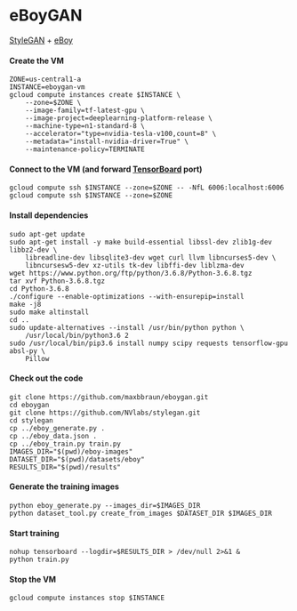 # eBoyGAN

[StyleGAN](https://github.com/NVlabs/stylegan) + [eBoy](http://hello.eboy.com)

#### Create the VM
```
ZONE=us-central1-a
INSTANCE=eboygan-vm
gcloud compute instances create $INSTANCE \
    --zone=$ZONE \
    --image-family=tf-latest-gpu \
    --image-project=deeplearning-platform-release \
    --machine-type=n1-standard-8 \
    --accelerator="type=nvidia-tesla-v100,count=8" \
    --metadata="install-nvidia-driver=True" \
    --maintenance-policy=TERMINATE
```

#### Connect to the VM (and forward [TensorBoard](http://localhost:6006) port)
```
gcloud compute ssh $INSTANCE --zone=$ZONE -- -NfL 6006:localhost:6006
gcloud compute ssh $INSTANCE --zone=$ZONE
```

#### Install dependencies
```
sudo apt-get update
sudo apt-get install -y make build-essential libssl-dev zlib1g-dev libbz2-dev \
    libreadline-dev libsqlite3-dev wget curl llvm libncurses5-dev \
    libncursesw5-dev xz-utils tk-dev libffi-dev liblzma-dev
wget https://www.python.org/ftp/python/3.6.8/Python-3.6.8.tgz
tar xvf Python-3.6.8.tgz
cd Python-3.6.8
./configure --enable-optimizations --with-ensurepip=install
make -j8
sudo make altinstall
cd ..
sudo update-alternatives --install /usr/bin/python python \
    /usr/local/bin/python3.6 2
sudo /usr/local/bin/pip3.6 install numpy scipy requests tensorflow-gpu absl-py \
    Pillow
```

#### Check out the code
```
git clone https://github.com/maxbbraun/eboygan.git
cd eboygan
git clone https://github.com/NVlabs/stylegan.git
cd stylegan
cp ../eboy_generate.py .
cp ../eboy_data.json .
cp ../eboy_train.py train.py
IMAGES_DIR="$(pwd)/eboy-images"
DATASET_DIR="$(pwd)/datasets/eboy"
RESULTS_DIR="$(pwd)/results"
```

#### Generate the training images
```
python eboy_generate.py --images_dir=$IMAGES_DIR
python dataset_tool.py create_from_images $DATASET_DIR $IMAGES_DIR
```

#### Start training
```
nohup tensorboard --logdir=$RESULTS_DIR > /dev/null 2>&1 &
python train.py
```

#### Stop the VM
```
gcloud compute instances stop $INSTANCE
```
